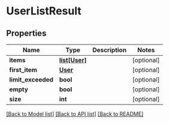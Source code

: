 # UserListResult

## Properties
Name | Type | Description | Notes
------------ | ------------- | ------------- | -------------
**items** | [**list[User]**](User.md) |  | [optional] 
**first_item** | [**User**](User.md) |  | [optional] 
**limit_exceeded** | **bool** |  | [optional] 
**empty** | **bool** |  | [optional] 
**size** | **int** |  | [optional] 

[[Back to Model list]](../README.md#documentation-for-models) [[Back to API list]](../README.md#documentation-for-api-endpoints) [[Back to README]](../README.md)


